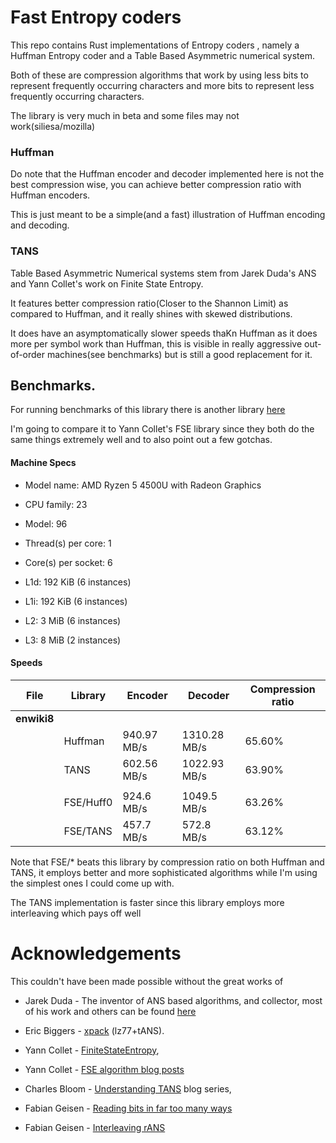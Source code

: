 # Fast Entropy coders
This repo contains Rust implementations of Entropy coders , namely a Huffman Entropy coder and 
a Table Based Asymmetric numerical system.

Both of these are compression algorithms that work by using less bits to represent frequently occurring 
characters and more bits to represent less frequently occurring characters.

The library is very much in beta  and some files may not work(siliesa/mozilla)

### Huffman 

Do note that the Huffman encoder and decoder implemented here is not the best compression wise,
you can achieve better compression ratio with Huffman encoders.

This is just meant to be a simple(and a fast) illustration of Huffman encoding and decoding.

### TANS
Table Based Asymmetric Numerical systems stem from Jarek Duda's ANS and Yann Collet's work on Finite State Entropy.

It features better compression ratio(Closer to the Shannon Limit) as compared to Huffman, and it really shines with 
skewed distributions.

It does have an asymptomatically slower speeds thaKn Huffman as it does more per symbol work than Huffman, 
this is visible in really aggressive out-of-order machines(see benchmarks) but is still a good replacement for it.



## Benchmarks.

For running benchmarks of this library there is another library [here](https://github.com/etemesi254/zcif_bin/tree/main)

I'm going to compare it to Yann Collet's FSE library since they both do the same things extremely well
and to also point out a few gotchas.

#### Machine Specs
- Model name:          AMD Ryzen 5 4500U with Radeon Graphics
- CPU family:          23
- Model:               96
- Thread(s) per core:  1
- Core(s) per socket:  6


- L1d:                   192 KiB (6 instances)
- L1i:                   192 KiB (6 instances)
- L2:                    3 MiB (6 instances)
- L3:                    8 MiB (2 instances)

#### Speeds 

| File        | Library   | Encoder      | Decoder      | Compression ratio |
|-------------|-----------|--------------|--------------|-------------------|
| **enwiki8** |
|             | Huffman   | 940.97 MB/s  | 1310.28 MB/s | 65.60%            |
|             | TANS      | 602.56 MB/s  | 1022.93 MB/s | 63.90%            |
||
|             | FSE/Huff0 | 924.6 MB/s   | 1049.5 MB/s  | 63.26%            |
|             | FSE/TANS  | 457.7 MB/s   | 572.8 MB/s   | 63.12%            |


Note that FSE/* beats this library by compression ratio on both Huffman and TANS, it employs better and more 
sophisticated algorithms while I'm using the simplest ones I could come up with.

The TANS implementation is faster since this library employs more interleaving which pays off well

# Acknowledgements

This couldn't have been made possible without the great works of 

- Jarek Duda - The inventor of ANS based algorithms, and collector, most of his
work and others can be found [here](https://encode.su/threads/2078-List-of-Asymmetric-Numeral-Systems-implementations)

- Eric Biggers - [xpack](https://github.com/ebiggers/xpack) (lz77+tANS).
- Yann Collet - [FiniteStateEntropy](https://github.com/Cyan4973/FiniteStateEntropy),
- Yann Collet - [FSE algorithm blog posts](http://fastcompression.blogspot.com/2013/12/finite-state-entropy-new-breed-of.html)
- Charles Bloom - [Understanding TANS](http://cbloomrants.blogspot.com/2014/01/1-30-14-understanding-ans-1.html) blog series,
- Fabian Geisen - [Reading bits in far too many ways](https://fgiesen.wordpress.com/2018/02/19/reading-bits-in-far-too-many-ways-part-1/)
- Fabian Geisen -  [Interleaving rANS](https://arxiv.org/abs/1402.3392)
